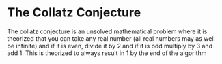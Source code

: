 # The Collatz Conjecture

The collatz conjecture is an unsolved mathematical problem where it is theorized that you can
take any real number (all real numbers may as well be infinite) and if it is even, divide it by 2
and if it is odd multiply by 3 and add 1. This is theorized to always result in 1 by the end of the 
algorithm